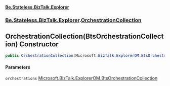 #### [Be.Stateless.BizTalk.Explorer](README.md 'README')
### [Be.Stateless.BizTalk.Explorer](Be.Stateless.BizTalk.Explorer.md 'Be.Stateless.BizTalk.Explorer').[OrchestrationCollection](OrchestrationCollection.md 'Be.Stateless.BizTalk.Explorer.OrchestrationCollection')

## OrchestrationCollection(BtsOrchestrationCollection) Constructor

```csharp
public OrchestrationCollection(Microsoft.BizTalk.ExplorerOM.BtsOrchestrationCollection orchestrations);
```
#### Parameters

<a name='Be.Stateless.BizTalk.Explorer.OrchestrationCollection.OrchestrationCollection(Microsoft.BizTalk.ExplorerOM.BtsOrchestrationCollection).orchestrations'></a>

`orchestrations` [Microsoft.BizTalk.ExplorerOM.BtsOrchestrationCollection](https://docs.microsoft.com/en-us/dotnet/api/Microsoft.BizTalk.ExplorerOM.BtsOrchestrationCollection 'Microsoft.BizTalk.ExplorerOM.BtsOrchestrationCollection')